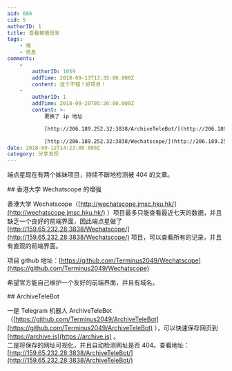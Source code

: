 ```yaml
---
aid: 686
cid: 5
authorID: 1
title: 查看被墙信息
tags:
    - 墙
    - 信息
comments:
    -
        authorID: 1059
        addTime: 2018-09-13T13:35:00.000Z
        content: 这个不错！好项目！
    -
        authorID: 1
        addTime: 2018-09-20T05:26:00.000Z
        content: >-
            更换了 ip 地址  

            [http://206.189.252.32:3838/ArchiveTeleBot/](http://206.189.252.32:3838/ArchiveTeleBot/)  

            [http://206.189.252.32:3838/Wechatscope/](http://206.189.252.32:3838/Wechatscope/)
date: 2018-09-12T14:23:00.000Z
category: 分享发现
---
```


端点星现在有两个姊妹项目，持续不断地检测被 404 的文章。

\## 香港大学 Wechatscope 的增强

香港大学 Wechatscope（[http://wechatscope.jmsc.hku.hk/](http://wechatscope.jmsc.hku.hk/) ）项目最多只能查看最近七天的数据，并且缺乏一个良好的前端界面，因此端点星做了  
[http://159.65.232.28:3838/Wechatscope/](http://159.65.232.28:3838/Wechatscope/) 项目，可以查看所有的记录，并且有直观的前端界面。

项目 github 地址：[https://github.com/Terminus2049/Wechatscope](https://github.com/Terminus2049/Wechatscope)

希望官方能自己维护一个友好的前端界面，并且有域名。

\## ArchiveTeleBot

一是 Telegram 机器人 ArchiveTeleBot（[https://github.com/Terminus2049/ArchiveTeleBot](https://github.com/Terminus2049/ArchiveTeleBot) ），可以快速保存网页到 [https://archive.is](https://archive.is) 。  
二是将保存的网址可视化，并且自动检测网址是否 404。查看地址：  
[http://159.65.232.28:3838/ArchiveTeleBot/](http://159.65.232.28:3838/ArchiveTeleBot/)
